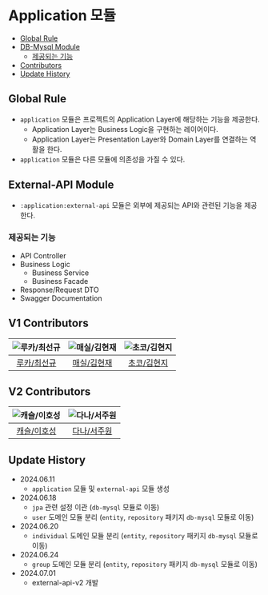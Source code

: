 # Application 모듈

- [Global Rule](#global-rule)
- [DB-Mysql Module](#db-mysql-module)
    - [제공되는 기능](#제공되는-기능)
- [Contributors](#contributors)
- [Update History](#update-history)

## Global Rule

- `application` 모듈은 프로젝트의 Application Layer에 해당하는 기능을 제공한다.
    - Application Layer는 Business Logic을 구현하는 레이어이다.
    - Application Layer는 Presentation Layer와 Domain Layer를 연결하는 역활을 한다.
- `application` 모듈은 다른 모듈에 의존성을 가질 수 있다.

## External-API Module

- `:application:external-api` 모듈은 외부에 제공되는 API와 관련된 기능을 제공한다.

### 제공되는 기능

- API Controller
- Business Logic
    - Business Service
    - Business Facade
- Response/Request DTO
- Swagger Documentation

## V1 Contributors

| ![루카/최선규](https://avatars.githubusercontent.com/u/98688494?v=4) | ![매실/김현재](https://avatars.githubusercontent.com/u/41482946?v=4) | ![초코/김현지](https://avatars.githubusercontent.com/u/112065014?v=4) |
|:---------------------------------------------------------------:|:---------------------------------------------------------------:|:----------------------------------------------------------------:|
|              [루카/최선규](https://github.com/luke0408)              |               [매실/김현재](https://github.com/galug)                |              [초코/김현지](https://github.com/hyeonji91)              |

## V2 Contributors
| ![캐슬/이호성](https://avatars.githubusercontent.com/u/62132755?v=4) | ![다나/서주원](https://avatars.githubusercontent.com/u/85955988?v=4) |
|:---------------------------------------------------------------:|:---------------------------------------------------------------:
|              [캐슬/이호성](https://github.com/hosunglee222)              |               [다나/서주원](https://github.com/joowojr)                |         

## Update History

- 2024.06.11
    - `application` 모듈 및 `external-api` 모듈 생성
- 2024.06.18
    - `jpa` 관련 설정 이관 (`db-mysql` 모듈로 이동)
    - `user` 도메인 모듈 분리 (`entity`, `repository` 패키지 `db-mysql` 모듈로 이동)
- 2024.06.20
    - `individual` 도메인 모듈 분리 (`entity`, `repository` 패키지 `db-mysql` 모듈로 이동)
- 2024.06.24
    - `group` 도메인 모듈 분리 (`entity`, `repository` 패키지 `db-mysql` 모듈로 이동)
- 2024.07.01
    - external-api-v2 개발 
